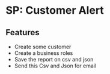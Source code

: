 # SP: Customer Alert 

## Features
- Create some customer
- Create a business roles
- Save the report on csv and json
- Send this Csv and Json for email